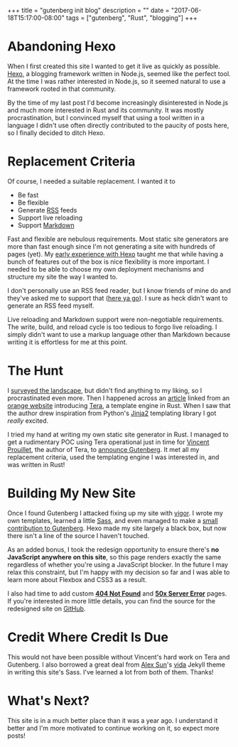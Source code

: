 +++
title = "gutenberg init blog"
description = ""
date = "2017-06-18T15:17:00-08:00"
tags = ["gutenberg", "Rust", "blogging"]
+++
# Abandoning Hexo 

When I first created this site I wanted to get it live as quickly as possible.
[Hexo][hexo], a blogging framework written in Node.js, seemed like the perfect
tool. At the time I was rather interested in Node.js, so it seemed natural to
use a framework rooted in that community.

By the time of my last post I'd become increasingly disinterested in Node.js
and much more interested in Rust and its community. It was mostly
procrastination, but I convinced myself that using a tool written in a language
I didn't use often directly contributed to the paucity of posts here, so I
finally decided to ditch Hexo.  

# Replacement Criteria

Of course, I needed a suitable replacement. I wanted it to

- Be fast
- Be flexible
- Generate [RSS][RSS] feeds
- Support live reloading
- Support [Markdown][CommonMark]

Fast and flexible are nebulous requirements. Most static site generators are
more than fast enough since I'm not generating a site with hundreds of pages
(yet). My [early experience with Hexo][early Hexo] taught me that while having
a bunch of features out of the box is nice flexibility is more important. I
needed to be able to choose my own deployment mechanisms and structure my site
the way I wanted to.

I don't personally use an RSS feed reader, but I know friends of mine do and
they've asked me to support that ([here ya go][feed link]). I sure as heck
didn't want to generate an RSS feed myself.

Live reloading and Markdown support were non-negotiable requirements. The
write, build, and reload cycle is too tedious to forgo live reloading. I simply
didn't want to use a markup language other than Markdown because writing it is
effortless for me at this point.

# The Hunt

I [surveyed the landscape][staticgen], but didn't find
anything to my liking, so I procrastinated even more. Then I happened across an
[article][Introducing Tera] linked from an [orange website][HN Tera post]
introducing [Tera][Tera], a template engine in Rust. When I saw that the author
drew inspiration from Python's [Jinja2][Jinja2] templating library I got
_really_ excited.

I tried my hand at writing my own static site generator in Rust. I managed to
get a rudimentary POC using Tera operational just in time for
[Vincent Prouillet][Vincent], the author of Tera, to
[announce Gutenberg][announcing Gutenberg]. It met all my replacement criteria,
used the templating engine I was interested in, and was written in Rust!

# Building My New Site

Once I found Gutenberg I attacked fixing up my site with [vigor][vigor]. I
wrote my own templates, learned a little [Sass][Sass], and even managed to make
a [small contribution to Gutenberg][Gutenberg Contribution]. Hexo made my site
largely a black box, but now there isn't a line of the source I haven't
touched.

As an added bonus, I took the redesign opportunity to ensure there's **no
JavaScript anywhere on this site**, so this page renders exactly the same
regardless of whether you're using a JavaScript blocker. In the future I may
relax this constraint, but I'm happy with my decision so far and I was able to
learn more about Flexbox and CSS3 as a result.

I also had time to add custom [**404 Not Found**][404] and
[**50x Server Error**][50x] pages. If you're interested in more little details,
you can find the source for the redesigned site on [GitHub][GitHub repo].

# Credit Where Credit Is Due

This would not have been possible without Vincent's hard work on Tera and
Gutenberg. I also borrowed a great deal from [Alex Sun][Alex Sun]'s
[vida][vida] Jekyll theme in writing this site's Sass. I've learned a lot from
both of them. Thanks!

# What's Next?

This site is in a much better place than it was a year ago. I understand it
better and I'm more motivated to continue working on it, so expect more posts!


[hexo]: https://hexo.io/
[RSS]: https://en.wikipedia.org/wiki/RSS
[CommonMark]: http://commonmark.org/
[early Hexo]: /posts/hexo-init-blog
[feed link]: /rss.xml
[staticgen]: https://www.staticgen.com/
[Introducing Tera]: https://blog.wearewizards.io/introducing-tera-a-template-engine-in-rust
[HN Tera post]: https://news.ycombinator.com/item?id=11507188
[Tera]: https://github.com/Keats/tera
[Jinja2]: http://jinja.pocoo.org/
[Vincent]: https://vincent.is/
[announcing Gutenberg]: https://vincent.is/announcing-gutenberg/
[vigor]: https://github.com/reillysiemens/tuckersiemens.com/graphs/contributors?from=2017-04-23&to=2017-06-14&type=c
[Sass]: http://sass-lang.com/
[Gutenberg Contribution]: https://github.com/Keats/gutenberg/commit/7c1cecb2112e087e2ffb45937bea29ebf81df01e
[404]: /404.html
[50x]: /50x.html
[GitHub repo]: https://github.com/reillysiemens/tuckersiemens.com
[Alex Sun]: http://syaning.com/
[vida]: https://github.com/syaning/vida
